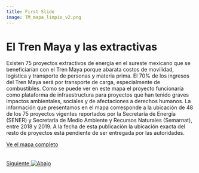 ```yaml
---
title: First Slide
image: TM_mapa_limpio_v2.png
---
```


# El Tren Maya y las extractivas
Existen 75 proyectos extractivos de energía en el sureste mexicano que se beneficiarían con el Tren Maya porque abarata costos de movilidad, logística y transporte de personas y materia prima. El 70% de los ingresos del Tren Maya será por transporte de carga, especialmente de combustibles. Como se puede ver en este mapa el proyecto funcionaría como plataforma de infraestructura para proyectos que han tenido graves impactos ambientales, sociales y de afectaciones a derechos humanos. 
La información que presentamos en el mapa corresponde a la ubicación de 48 de los 75 proyectos vigentes reportados por la Secretaría de Energía (SENER) y Secretaría de Medio Ambiente y Recursos Naturales (Semarnat), entre 2018 y 2019. A la fecha de esta publicación la ubicación exacta del resto de proyectos está pendiente de ser entregada por las autoridades.

<a class="btn btn-primary" href="https://poderlatam.org/2020/12/el-tren-maya-y-las-extractivas/" target="_blank">Ve el mapa completo</a>
<br>
<br>
<br>
<a id="moveSectionDown" href="#">Siguiente <img class="down-arrow" src="{{ site.baseurl }}/assets/img/arrow-down-solid.svg" alt="Abajo"></a>
